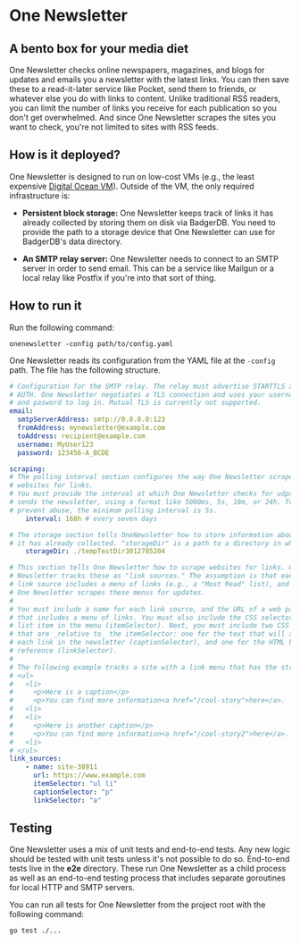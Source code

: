 # One Newsletter

## A bento box for your media diet
One Newsletter checks online newspapers, magazines, and blogs for updates and emails you a newsletter with the latest links. You can then save these to a read-it-later service like Pocket, send them to friends, or whatever else you do with links to content. Unlike traditional RSS readers, you can limit the number of links you receive for each publication so you don't get overwhelmed. And since One Newsletter scrapes the sites you want to check, you're not limited to sites with RSS feeds.

## How is it deployed?
One Newsletter is designed to run on low-cost VMs (e.g., the least expensive [Digital Ocean VM](https://www.digitalocean.com/pricing/#standard-droplets)). Outside of the VM, the only required infrastructure is:

- **Persistent block storage:** One Newsletter keeps track of links it has already collected by storing them on disk via BadgerDB. You need to provide the path to a storage device that One Newsletter can use for BadgerDB's data directory.

- **An SMTP relay server:** One Newsletter needs to connect to an SMTP server in order to send email. This can be a service like Mailgun or a local relay like Postfix if you're into that sort of thing.

## How to run it
Run the following command:

```
onenewsletter -config path/to/config.yaml
```

One Newsletter reads its configuration from the YAML file at the `-config` path. The file has the following structure.

```yaml
# Configuration for the SMTP relay. The relay must advertise STARTTLS and
# AUTH. One Newsletter negotiates a TLS connection and uses your username
# and pasword to log in. Mutual TLS is currently not supported.
email:
  smtpServerAddress: smtp://0.0.0.0:123
  fromAddress: mynewsletter@example.com
  toAddress: recipient@example.com
  username: MyUser123
  password: 123456-A_BCDE

scraping:
# The polling interval section configures the way One Newsletter scrapes
# websites for links.
# You must provide the interval at which One Newsletter checks for udpates and
# sends the newsletter, using a format like 5000ms, 5s, 10m, or 24h. To help
# prevent abuse, the minimum polling interval is 5s.
    interval: 168h # every seven days

# The storage section tells OneNewsletter how to store information abouts links
# it has already collected. "storageDir" is a path to a directory in which 
    storageDir: ./tempTestDir3012705204

# This section tells One Newsletter how to scrape websites for links. One
# Newsletter tracks these as "link sources." The assumption is that each 
# link source includes a menu of links (e.g., a "Most Read" list), and 
# One Newsletter scrapes these menus for updates.
#
# You must include a name for each link source, and the URL of a web page
# that includes a menu of links. You must also include the CSS selector of each
# list item in the menu (itemSelector). Next, you must include two CSS selectors 
# that are _relative to_ the itemSelector: one for the text that will accompany
# each link in the newsletter (captionSelector), and one for the HTML hyperlink
# reference (linkSelector).
#
# The following example tracks a site with a link menu that has the structure,
# <ul>
#   <li>
#     <p>Here is a caption</p>
#     <p>You can find more information<a href="/cool-story">here</a>.
#   <li>
#   <li>
#     <p>Here is another caption</p>
#     <p>You can find more information<a href="/cool-story2">here</a>.
#   <li>
# </ul>
link_sources:
    - name: site-38911
      url: https://www.example.com
      itemSelector: "ul li"
      captionSelector: "p"
      linkSelector: "a"
```

## Testing
One Newsletter uses a mix of unit tests and end-to-end tests. Any new logic should be tested with unit tests unless it's not possible to do so. End-to-end tests live in the **e2e** directory. These run One Newsletter as a child process as well as an end-to-end testing process that includes separate goroutines for local HTTP and SMTP servers.

You can run all tests for One Newsletter from the project root with the following command:

```
go test ./...
```